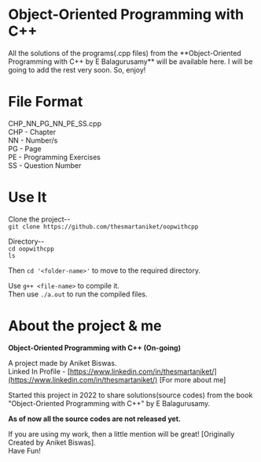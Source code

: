 <h1>Object-Oriented Programming with C++</h1>
All the solutions of the programs(.cpp files) from the **Object-Oriented Programming with C++ by E Balagurusamy** will be available here. I will be going to add the rest very soon. So, enjoy!

<h1>File Format</h1>

CHP_NN_PG_NN_PE_SS.cpp<br />
CHP - Chapter<br />
NN - Number/s<br />
PG - Page<br />
PE - Programming Exercises<br />
SS - Question Number<br />

<h1>Use It</h1>

Clone the project-- <br />
`git clone https://github.com/thesmartaniket/oopwithcpp`

Directory-- <br />
`cd oopwithcpp`<br/>
`ls`<br/>

Then `cd '<folder-name>'` to move to the required directory.<br/>

Use `g++ <file-name>` to compile it.<br/>
Then use `./a.out` to run the compiled files.

<h1>About the project & me</h1>

**Object-Oriented Programming with C++ (On-going)**

A project made by Aniket Biswas.<br />
Linked In Profile - [https://www.linkedin.com/in/thesmartaniket/](https://www.linkedin.com/in/thesmartaniket/) [For more about me]


Started this project in 2022 to share solutions(source codes) from the book "Object-Oriented Programming with C++" by E Balagurusamy.<br />

**As of now all the source codes are not released yet.**

If you are using my work, then a little mention will be great! [Originally Created by Aniket Biswas].<br />
Have Fun!<br />
